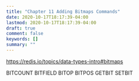 ```yaml
---
title: "Chapter 11 Adding Bitmaps Commands"
date: 2020-10-17T18:17:39-04:00
lastmod: 2020-10-17T18:17:39-04:00
draft: true
comment: false
keywords: []
summary: ""
---
```


<!--more-->

https://redis.io/topics/data-types-intro#bitmaps

BITCOUNT
BITFIELD
BITOP
BITPOS
GETBIT
SETBIT
